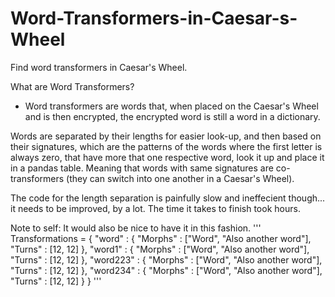 # Word-Transformers-in-Caesar-s-Wheel
Find word transformers in Caesar's Wheel. 

What are Word Transformers?
- Word transformers are words that, when placed on the Caesar's Wheel and is then encrypted, the encrypted word is still a word in a dictionary.

Words are separated by their lengths for easier look-up, and then based on their signatures, which are the patterns of the words where the first letter is always zero, that have more that one respective word, look it up and place it in a pandas table. Meaning that words with same signatures are co-transformers (they can switch into one another in a Caesar's Wheel).

The code for the length separation is painfully slow and ineffecient though... it needs to be improved, by a lot. The time it takes to finish took hours.

Note to self:
It would also be nice to have it in this fashion.
'''
Transformations = {
    "word" : {
        "Morphs" : ["Word", "Also another word"],
        "Turns" : [12, 12]
    },
    "word1" : {
        "Morphs" : ["Word", "Also another word"],
        "Turns" : [12, 12]
    },
    "word223" : {
        "Morphs" : ["Word", "Also another word"],
        "Turns" : [12, 12]
    },
    "word234" : {
        "Morphs" : ["Word", "Also another word"],
        "Turns" : [12, 12]
    }
}
'''

